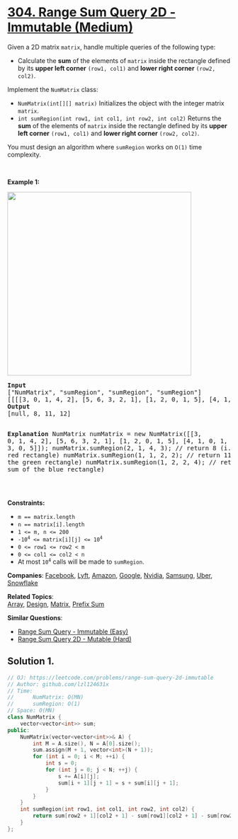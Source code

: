 # [304. Range Sum Query 2D - Immutable (Medium)](https://leetcode.com/problems/range-sum-query-2d-immutable)

<p>Given a 2D matrix <code>matrix</code>, handle multiple queries of the following type:</p>

<ul>
	<li>Calculate the <strong>sum</strong> of the elements of <code>matrix</code> inside the rectangle defined by its <strong>upper left corner</strong> <code>(row1, col1)</code> and <strong>lower right corner</strong> <code>(row2, col2)</code>.</li>
</ul>

<p>Implement the <code>NumMatrix</code> class:</p>

<ul>
	<li><code>NumMatrix(int[][] matrix)</code> Initializes the object with the integer matrix <code>matrix</code>.</li>
	<li><code>int sumRegion(int row1, int col1, int row2, int col2)</code> Returns the <strong>sum</strong> of the elements of <code>matrix</code> inside the rectangle defined by its <strong>upper left corner</strong> <code>(row1, col1)</code> and <strong>lower right corner</strong> <code>(row2, col2)</code>.</li>
</ul>

<p>You must design an algorithm where <code>sumRegion</code> works on <code>O(1)</code> time complexity.</p>

<p>&nbsp;</p>
<p><strong class="example">Example 1:</strong></p>
<img alt="" src="https://assets.leetcode.com/uploads/2021/03/14/sum-grid.jpg" style="width: 415px; height: 415px;" />
<pre>
<strong>Input</strong>
[&quot;NumMatrix&quot;, &quot;sumRegion&quot;, &quot;sumRegion&quot;, &quot;sumRegion&quot;]
[[[[3, 0, 1, 4, 2], [5, 6, 3, 2, 1], [1, 2, 0, 1, 5], [4, 1, 0, 1, 7], [1, 0, 3, 0, 5]]], [2, 1, 4, 3], [1, 1, 2, 2], [1, 2, 2, 4]]
<strong>Output</strong>
[null, 8, 11, 12]

<strong>Explanation</strong>
NumMatrix numMatrix = new NumMatrix([[3, 0, 1, 4, 2], [5, 6, 3, 2, 1], [1, 2, 0, 1, 5], [4, 1, 0, 1, 7], [1, 0, 3, 0, 5]]);
numMatrix.sumRegion(2, 1, 4, 3); // return 8 (i.e sum of the red rectangle)
numMatrix.sumRegion(1, 1, 2, 2); // return 11 (i.e sum of the green rectangle)
numMatrix.sumRegion(1, 2, 2, 4); // return 12 (i.e sum of the blue rectangle)
</pre>

<p>&nbsp;</p>
<p><strong>Constraints:</strong></p>

<ul>
	<li><code>m == matrix.length</code></li>
	<li><code>n == matrix[i].length</code></li>
	<li><code>1 &lt;= m, n &lt;= 200</code></li>
	<li><code>-10<sup>4</sup> &lt;= matrix[i][j] &lt;= 10<sup>4</sup></code></li>
	<li><code>0 &lt;= row1 &lt;= row2 &lt; m</code></li>
	<li><code>0 &lt;= col1 &lt;= col2 &lt; n</code></li>
	<li>At most <code>10<sup>4</sup></code> calls will be made to <code>sumRegion</code>.</li>
</ul>


**Companies**:
[Facebook](https://leetcode.com/company/facebook), [Lyft](https://leetcode.com/company/lyft), [Amazon](https://leetcode.com/company/amazon), [Google](https://leetcode.com/company/google), [Nvidia](https://leetcode.com/company/nvidia), [Samsung](https://leetcode.com/company/samsung), [Uber](https://leetcode.com/company/uber), [Snowflake](https://leetcode.com/company/snowflake)

**Related Topics**:  
[Array](https://leetcode.com/tag/array), [Design](https://leetcode.com/tag/design), [Matrix](https://leetcode.com/tag/matrix), [Prefix Sum](https://leetcode.com/tag/prefix-sum)

**Similar Questions**:
* [Range Sum Query - Immutable (Easy)](https://leetcode.com/problems/range-sum-query-immutable)
* [Range Sum Query 2D - Mutable (Hard)](https://leetcode.com/problems/range-sum-query-2d-mutable)

## Solution 1.

```cpp
// OJ: https://leetcode.com/problems/range-sum-query-2d-immutable
// Author: github.com/lzl124631x
// Time:
//      NumMatrix: O(MN)
//      sumRegion: O(1)
// Space: O(MN)
class NumMatrix {
    vector<vector<int>> sum;
public:
    NumMatrix(vector<vector<int>>& A) {
        int M = A.size(), N = A[0].size();
        sum.assign(M + 1, vector<int>(N + 1));
        for (int i = 0; i < M; ++i) {
            int s = 0;
            for (int j = 0; j < N; ++j) {
                s += A[i][j];
                sum[i + 1][j + 1] = s + sum[i][j + 1];
            }
        }
    }
    int sumRegion(int row1, int col1, int row2, int col2) {
        return sum[row2 + 1][col2 + 1] - sum[row1][col2 + 1] - sum[row2 + 1][col1] + sum[row1][col1];
    }
};
```